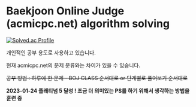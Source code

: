 # Baekjoon Online Judge (acmicpc.net) algorithm solving

[![Solved.ac Profile](http://mazassumnida.wtf/api/v2/generate_badge?boj=zxcasd102)](https://solved.ac/zxcasd102/)

<p>개인적인 공부 용도로 사용하고 있습니다.</p>
<p>현재 acmicpc.net의 문제 분류와는 차이가 있을 수 있습니다.</p>
<p><del>공부 방법 : 하루에 한 문제 - BOJ CLASS 순서대로 or 단계별로 풀어보기 순서대로</del></p>

**2023-01-24 플래티넘 5 달성 ! 조금 더 의미있는 PS를 하기 위해서 생각하는 방법을 훈련 중**
